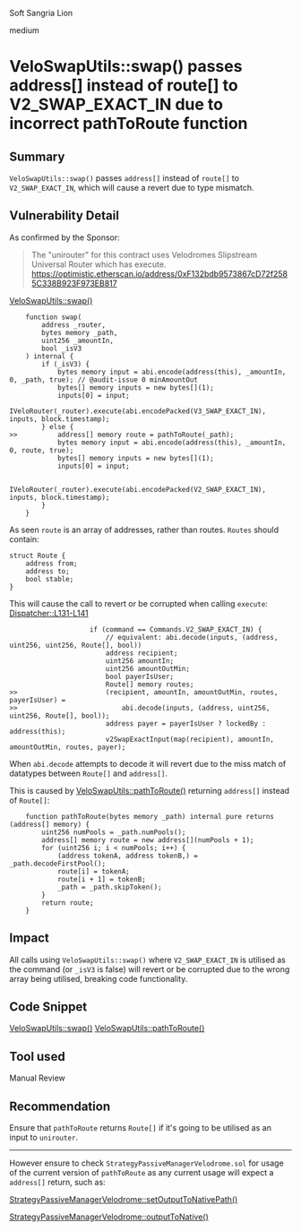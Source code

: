 Soft Sangria Lion

medium

# VeloSwapUtils::swap() passes address[] instead of route[] to V2_SWAP_EXACT_IN due to incorrect pathToRoute function

## Summary

`VeloSwapUtils::swap()` passes `address[]` instead of `route[]` to `V2_SWAP_EXACT_IN`, which will cause a revert due to type mismatch.

## Vulnerability Detail
As confirmed by the Sponsor:
> The "unirouter" for this contract uses Velodromes Slipstream Universal Router which has execute.
> https://optimistic.etherscan.io/address/0xF132bdb9573867cD72f2585C338B923F973EB817

[VeloSwapUtils::swap()](https://github.com/sherlock-audit/2024-05-beefy-cowcentrated-liquidity-manager/blob/main/cowcentrated-contracts/contracts/utils/VeloSwapUtils.sol#L22-L41)
```solidity
    function swap(
        address _router,
        bytes memory _path,
        uint256 _amountIn,
        bool _isV3
    ) internal {
        if (_isV3) {
            bytes memory input = abi.encode(address(this), _amountIn, 0, _path, true); // @audit-issue 0 minAmountOut
            bytes[] memory inputs = new bytes[](1);
            inputs[0] = input;
            IVeloRouter(_router).execute(abi.encodePacked(V3_SWAP_EXACT_IN), inputs, block.timestamp);
        } else {
>>          address[] memory route = pathToRoute(_path);
            bytes memory input = abi.encode(address(this), _amountIn, 0, route, true);
            bytes[] memory inputs = new bytes[](1);
            inputs[0] = input;

            IVeloRouter(_router).execute(abi.encodePacked(V2_SWAP_EXACT_IN), inputs, block.timestamp);
        }
    }
```
As seen `route` is an array of addresses, rather than routes. `Routes` should contain:
```solidity
struct Route {
    address from;
    address to;
    bool stable;
}
```
This will cause the call to revert or be corrupted when calling `execute`:
[Dispatcher::L131-L141](https://optimistic.etherscan.deth.net/address/0xf132bdb9573867cd72f2585c338b923f973eb817)
```solidity
                    if (command == Commands.V2_SWAP_EXACT_IN) {
                        // equivalent: abi.decode(inputs, (address, uint256, uint256, Route[], bool))
                        address recipient;
                        uint256 amountIn;
                        uint256 amountOutMin;
                        bool payerIsUser;
                        Route[] memory routes;
>>                      (recipient, amountIn, amountOutMin, routes, payerIsUser) =
>>                          abi.decode(inputs, (address, uint256, uint256, Route[], bool));
                        address payer = payerIsUser ? lockedBy : address(this);
                        v2SwapExactInput(map(recipient), amountIn, amountOutMin, routes, payer);
```
When `abi.decode` attempts to decode it will revert due to the miss match of datatypes between `Route[]` and `address[]`.

This is caused by [VeloSwapUtils::pathToRoute()](https://github.com/sherlock-audit/2024-05-beefy-cowcentrated-liquidity-manager/blob/main/cowcentrated-contracts/contracts/utils/VeloSwapUtils.sol#L80-L90) returning `address[]` instead of `Route[]`:
```solidity
    function pathToRoute(bytes memory _path) internal pure returns (address[] memory) {
        uint256 numPools = _path.numPools();
        address[] memory route = new address[](numPools + 1);
        for (uint256 i; i < numPools; i++) {
            (address tokenA, address tokenB,) = _path.decodeFirstPool();
            route[i] = tokenA;
            route[i + 1] = tokenB;
            _path = _path.skipToken();
        }
        return route;
    }
```

## Impact

All calls using `VeloSwapUtils::swap()` where `V2_SWAP_EXACT_IN` is utilised as the command (or `_isV3` is false) will revert or be corrupted due to the wrong array being utilised, breaking code functionality.

## Code Snippet

[VeloSwapUtils::swap()](https://github.com/sherlock-audit/2024-05-beefy-cowcentrated-liquidity-manager/blob/main/cowcentrated-contracts/contracts/utils/VeloSwapUtils.sol#L22-L41)
[VeloSwapUtils::pathToRoute()](https://github.com/sherlock-audit/2024-05-beefy-cowcentrated-liquidity-manager/blob/main/cowcentrated-contracts/contracts/utils/VeloSwapUtils.sol#L80-L90)

## Tool used

Manual Review

## Recommendation

Ensure that `pathToRoute` returns `Route[]` if it's going to be utilised as an input to `unirouter`.

------

However ensure to check `StrategyPassiveManagerVelodrome.sol` for usage of the current version of `pathToRoute` as any current usage will expect a `address[]` return, such as:

[StrategyPassiveManagerVelodrome::setOutputToNativePath()](https://github.com/sherlock-audit/2024-05-beefy-cowcentrated-liquidity-manager/blob/main/cowcentrated-contracts/contracts/strategies/velodrome/StrategyPassiveManagerVelodrome.sol#L691-L699)

[StrategyPassiveManagerVelodrome::outputToNative()](https://github.com/sherlock-audit/2024-05-beefy-cowcentrated-liquidity-manager/blob/main/cowcentrated-contracts/contracts/strategies/velodrome/StrategyPassiveManagerVelodrome.sol#L718-L721) 